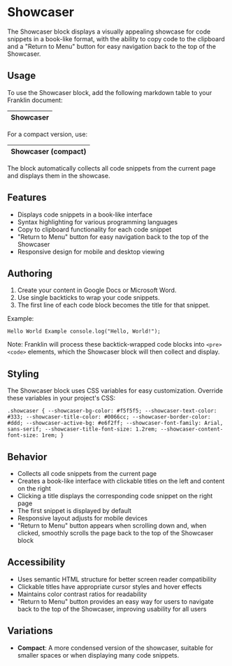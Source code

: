 # Showcaser

The Showcaser block displays a visually appealing showcase for code snippets in a book-like format, with the ability to copy code to the clipboard and a "Return to Menu" button for easy navigation back to the top of the Showcaser.

## Usage

To use the Showcaser block, add the following markdown table to your Franklin document:

| Showcaser |
|-----------|

For a compact version, use:

| Showcaser (compact) |
|---------------------|

The block automatically collects all code snippets from the current page and displays them in the showcase.

## Features

- Displays code snippets in a book-like interface
- Syntax highlighting for various programming languages
- Copy to clipboard functionality for each code snippet
- "Return to Menu" button for easy navigation back to the top of the Showcaser
- Responsive design for mobile and desktop viewing

## Authoring

1. Create your content in Google Docs or Microsoft Word.
2. Use single backticks to wrap your code snippets.
3. The first line of each code block becomes the title for that snippet.

Example:

`Hello World Example
console.log("Hello, World!");`

Note: Franklin will process these backtick-wrapped code blocks into `<pre><code>` elements, which the Showcaser block will then collect and display.

## Styling

The Showcaser block uses CSS variables for easy customization. Override these variables in your project's CSS:

`.showcaser {
  --showcaser-bg-color: #f5f5f5;
  --showcaser-text-color: #333;
  --showcaser-title-color: #0066cc;
  --showcaser-border-color: #ddd;
  --showcaser-active-bg: #e6f2ff;
  --showcaser-font-family: Arial, sans-serif;
  --showcaser-title-font-size: 1.2rem;
  --showcaser-content-font-size: 1rem;
}`

## Behavior

- Collects all code snippets from the current page
- Creates a book-like interface with clickable titles on the left and content on the right
- Clicking a title displays the corresponding code snippet on the right page
- The first snippet is displayed by default
- Responsive layout adjusts for mobile devices
- "Return to Menu" button appears when scrolling down and, when clicked, smoothly scrolls the page back to the top of the Showcaser block

## Accessibility

- Uses semantic HTML structure for better screen reader compatibility
- Clickable titles have appropriate cursor styles and hover effects
- Maintains color contrast ratios for readability
- "Return to Menu" button provides an easy way for users to navigate back to the top of the Showcaser, improving usability for all users

## Variations

- **Compact**: A more condensed version of the showcaser, suitable for smaller spaces or when displaying many code snippets.
